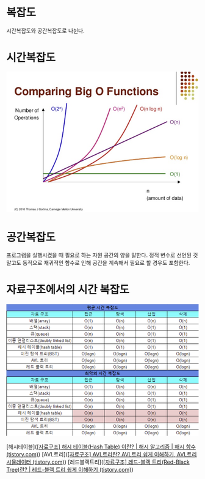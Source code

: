 # 복잡도
시간복잡도와 공간복잡도로 나뉜다.

# 시간복잡도
![1](./5.1/%ED%99%94%EB%A9%B4%20%EC%BA%A1%EC%B2%98%202022-10-04%20134257.png)

# 공간복잡도
프로그램을 실행시켰을 때 필요로 하는 자원 공간의 양을 말한다. 정적 변수로 선언된 것 말고도 동적으로 재귀적인 함수로 인해 공간을 계속해서 필요로 할 경우도 포함한다.

# 자료구조에서의 시간 복잡도

![2](./5.1/%ED%99%94%EB%A9%B4%20%EC%BA%A1%EC%B2%98%202022-10-04%20135717.png)

[해시테이블]([[자료구조] 해시 테이블(Hash Table) 이란? | 해시 알고리즘 | 해시 함수 (tistory.com)](https://code-lab1.tistory.com/14?category=1213002))
[AVL트리]([[자료구조] AVL트리란? AVL트리 쉽게 이해하기, AVL트리 시뮬레이터 (tistory.com)](https://code-lab1.tistory.com/61))
[레드블랙트리]([[자료구조] 레드-블랙 트리(Red-Black Tree)란? | 레드-블랙 트리 쉽게 이해하기 (tistory.com)](https://code-lab1.tistory.com/62?category=1213002))

